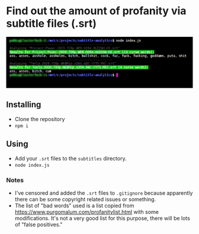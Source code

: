 # Find out the amount of profanity via subtitle files (.srt)

![](screenshot.png)

## Installing
* Clone the repository
* `npm i`

## Using
* Add your `.srt` files to the `subtitles` directory.
* `node index.js`

### Notes
* I've censored and added the `.srt` files to `.gitignore` because apparently there can be some copyright related issues or something.
* The list of "bad words" used is a list copied from https://www.purgomalum.com/profanitylist.html with some modifications. It's not a very good list for this purpose, there will be lots of "false positives."
